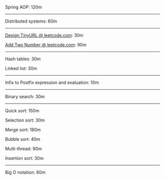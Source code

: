 
Spring AOP:             120m

---

Distributed systems:    60m

---

[Design TinyURL @ leetcode.com](https://leetcode.com/problems/design-tinyurl):  30m

[Add Two Number @ leetcode.com](https://leetcode.com/problems/add-two-numbers): 90m

---

Hash tables:        30m

Linked list:        30m      

---

Infix to Postfix
expression and 
evaluation:         10m

---

Binary search:      30m

---

Quick sort:         150m

Selection sort:     30m

Merge sort:         180m

Bubble sort:        40m

Multi-thread:       90m

Insertion sort:     30m

---

Big O notation:     60m